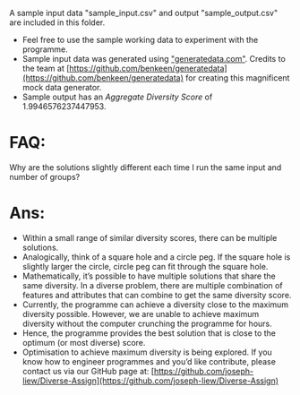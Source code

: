 A sample input data "sample_input.csv" and output "sample_output.csv" are included in this folder.
- Feel free to use the sample working data to experiment with the programme.
- Sample input data was generated using ["generatedata.com"](https://generatedata.com/). Credits to the team at [https://github.com/benkeen/generatedata](https://github.com/benkeen/generatedata) for creating this magnificent mock data generator.
- Sample output has an *Aggregate Diversity Score* of 1.9946576237447953.

FAQ: 
====
Why are the solutions slightly different each time I run the same input and number of groups?

Ans:
==== 
-	Within a small range of similar diversity scores, there can be multiple solutions. 
-	Analogically, think of a square hole and a circle peg. If the square hole is slightly larger the circle, circle peg can fit through the square hole. 
-	Mathematically, it’s possible to have multiple solutions that share the same diversity. In a diverse problem, there are multiple combination of features and attributes that can combine to get the same diversity score.
-	Currently, the programme can achieve a diversity close to the maximum diversity possible. However, we are unable to achieve maximum diversity without the computer crunching the programme for hours.
-	Hence, the programme provides the best solution that is close to the optimum (or most diverse) score.
-	Optimisation to achieve maximum diversity is being explored. If you know how to engineer programmes and you’d like contribute, please contact us via our GitHub page at: [https://github.com/joseph-liew/Diverse-Assign](https://github.com/joseph-liew/Diverse-Assign)


